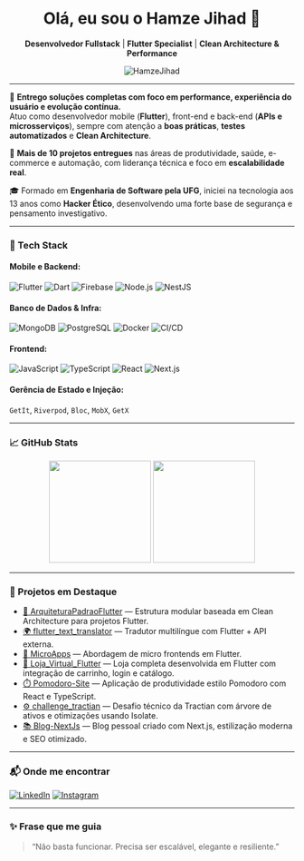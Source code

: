 <h1 align="center">Olá, eu sou o Hamze Jihad 👋</h1>

<p align="center">
  <strong>Desenvolvedor Fullstack</strong> | <strong>Flutter Specialist</strong> | <strong>Clean Architecture & Performance</strong>
</p>

<p align="center">
  <img src="https://komarev.com/ghpvc/?username=HamzeJihad&label=Profile%20views&color=0e75b6&style=flat" alt="HamzeJihad" />
</p>

---

🚀 **Entrego soluções completas com foco em performance, experiência do usuário e evolução contínua.**  
Atuo como desenvolvedor mobile (**Flutter**), front-end e back-end (**APIs e microsserviços**), sempre com atenção a **boas práticas**, **testes automatizados** e **Clean Architecture**.

💼 **Mais de 10 projetos entregues** nas áreas de produtividade, saúde, e-commerce e automação, com liderança técnica e foco em **escalabilidade real**.

🎓 Formado em **Engenharia de Software pela UFG**, iniciei na tecnologia aos 13 anos como **Hacker Ético**, desenvolvendo uma forte base de segurança e pensamento investigativo.

---

### 🧰 Tech Stack

#### Mobile e Backend:
![Flutter](https://img.shields.io/badge/Flutter-02569B?style=flat&logo=flutter&logoColor=white)
![Dart](https://img.shields.io/badge/Dart-0175C2?style=flat&logo=dart&logoColor=white)
![Firebase](https://img.shields.io/badge/Firebase-ffca28?style=flat&logo=firebase&logoColor=black)
![Node.js](https://img.shields.io/badge/Node.js-339933?style=flat&logo=node.js&logoColor=white)
![NestJS](https://img.shields.io/badge/NestJS-E0234E?style=flat&logo=nestjs&logoColor=white)

#### Banco de Dados & Infra:
![MongoDB](https://img.shields.io/badge/MongoDB-4EA94B?style=flat&logo=mongodb&logoColor=white)
![PostgreSQL](https://img.shields.io/badge/PostgreSQL-316192?style=flat&logo=postgresql&logoColor=white)
![Docker](https://img.shields.io/badge/Docker-2496ED?style=flat&logo=docker&logoColor=white)
![CI/CD](https://img.shields.io/badge/CI%2FCD-AEC2D3?style=flat&logo=githubactions&logoColor=white)

#### Frontend:
![JavaScript](https://img.shields.io/badge/JavaScript-F7DF1E?style=flat&logo=javascript&logoColor=black)
![TypeScript](https://img.shields.io/badge/TypeScript-007ACC?style=flat&logo=typescript&logoColor=white)
![React](https://img.shields.io/badge/React-61DAFB?style=flat&logo=react&logoColor=black)
![Next.js](https://img.shields.io/badge/Next.js-000000?style=flat&logo=nextdotjs&logoColor=white)

#### Gerência de Estado e Injeção:
`GetIt`, `Riverpod`, `Bloc`, `MobX`, `GetX`

---

### 📈 GitHub Stats

<p align="center">
  <img height="180em" src="https://github-readme-stats.vercel.app/api?username=HamzeJihad&show_icons=true&theme=tokyonight&count_private=true" />
  <img height="180em" src="https://github-readme-stats.vercel.app/api/top-langs/?username=HamzeJihad&layout=compact&theme=tokyonight" />
</p>

---

### 📌 Projetos em Destaque

- [🔧 ArquiteturaPadraoFlutter](https://github.com/HamzeJihad/ArquiteturaPadraoFlutter) — Estrutura modular baseada em Clean Architecture para projetos Flutter.
- [🌍 flutter_text_translator](https://github.com/HamzeJihad/flutter_text_translator) — Tradutor multilíngue com Flutter + API externa.
- [🧱 MicroApps](https://github.com/HamzeJihad/MicroApps) — Abordagem de micro frontends em Flutter.
- [🛒 Loja_Virtual_Flutter](https://github.com/HamzeJihad/Loja_Virtual_Flutter) — Loja completa desenvolvida em Flutter com integração de carrinho, login e catálogo.
- [⏱️ Pomodoro-Site](https://github.com/HamzeJihad/Pomodoro-Site) — Aplicação de produtividade estilo Pomodoro com React e TypeScript.
- [⚙️ challenge_tractian](https://github.com/HamzeJihad/challenge_tractian) — Desafio técnico da Tractian com árvore de ativos e otimizações usando Isolate.
- [📚 Blog-NextJs](https://github.com/HamzeJihad/Blog-NextJs) — Blog pessoal criado com Next.js, estilização moderna e SEO otimizado.

---

### 📬 Onde me encontrar

[![LinkedIn](https://img.shields.io/badge/-LinkedIn-0077B5?style=flat&logo=linkedin&logoColor=white)](https://www.linkedin.com/in/hamzejihad)
[![Instagram](https://img.shields.io/badge/-Instagram-E4405F?style=flat&logo=instagram&logoColor=white)](https://instagram.com/hamzejihad19)

---

### ✨ Frase que me guia
> “Não basta funcionar. Precisa ser escalável, elegante e resiliente.”
